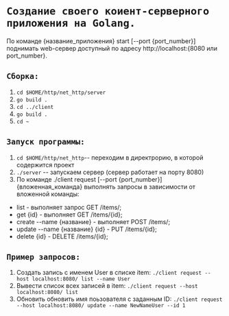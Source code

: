 # `Создание своего коиент-серверного приложения на Golang.`

По команде {название_приложения} start [--port {port_number}] поднимать web-сервер доступный по адресу http://localhost:{8080 или port_number}.

## `Сборка:`
1) `cd $HOME/http/net_http/server`
2) `go build .`
3) `cd ../client`
4) `go build .`
5) `cd ~`

## `Запуск программы:`
1) `cd $HOME/http/net_http`-- переходим в директрорию, в которой содержится проект
2) `./server` -- запускаем сервер (сервер работает на порту 8080)
3) По команде ./client request [--port {port_number}] {вложенная_команда} выполнять запросы в зависимости от вложенной команды:
  - list - выполняет запрос GET /items/;
  - get {id} - выполняет GET /items/{id};
  - create --name {название} - выполняет POST /items/;
  - update --name {название} {id} - PUT /items/{id};
  - delete {id} - DELETE /items/{id};

## `Пример запросов:`
1) Создать запись c именем User в списке item: `./client request --host localhost:8080/ list --name User  ` 
2) Вывести список всех записей в item:  `./client request --host localhost:8080/ list`
3) Обновить обновить имя поьзователя с заданным  ID: `./client request --host localhost:8080/ update --name NewNameUser --id 1`